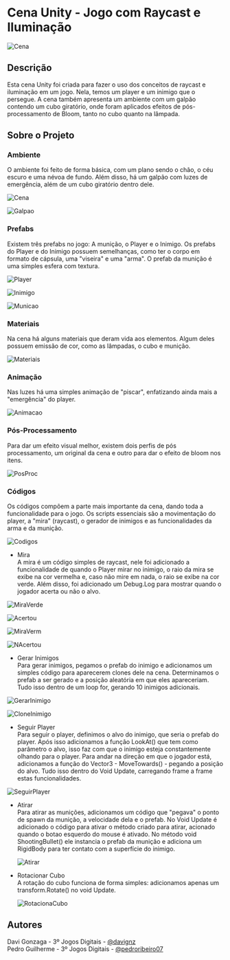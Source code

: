 # Cena Unity - Jogo com Raycast e Iluminação

![Cena](https://github.com/Davignz/Cena-Raycast/assets/72495823/eaa87bec-a7da-4cef-94fe-c240c6dc2668)

## Descrição

Esta cena Unity foi criada para fazer o uso dos conceitos de raycast e iluminação em um jogo. Nela, temos um player e um inimigo que o persegue. A cena também apresenta um ambiente com um galpão contendo um cubo giratório, onde foram aplicados efeitos de pós-processamento de Bloom, tanto no cubo quanto na lâmpada.

## Sobre o Projeto

### Ambiente

O ambiente foi feito de forma básica, com um plano sendo o chão, o céu escuro e uma névoa de fundo. Além disso, há um galpão com luzes de emergência, além de um cubo giratório dentro dele.

![Cena](https://github.com/Davignz/Cena-Raycast/assets/72495823/eaa87bec-a7da-4cef-94fe-c240c6dc2668)

![Galpao](https://github.com/Davignz/Cena-Raycast/assets/72495823/6779d96e-2f6c-485e-89bc-a85c860582fc)


### Prefabs

Existem três prefabs no jogo: A munição, o Player e o Inimigo. Os prefabs do Player e do Inimigo possuem semelhanças, como ter o corpo em formato de cápsula, uma "viseira" e uma "arma". O prefab da munição é uma simples esfera com textura.

![Player](https://github.com/Davignz/Cena-Raycast/assets/72495823/e454f302-c1f5-44da-848e-d9d536b279b9)

![Inimigo](https://github.com/Davignz/Cena-Raycast/assets/72495823/81e94909-de48-4b5d-9148-99291fda410c)

![Municao](https://github.com/Davignz/Cena-Raycast/assets/72495823/56713f56-3c1f-42e1-947d-2a090eac6720)

### Materiais

Na cena há alguns materiais que deram vida aos elementos. Algum deles possuem emissão de cor, como as lâmpadas, o cubo e munição.

![Materiais](https://github.com/Davignz/Cena-Raycast/assets/72495823/69949347-d9e2-4c9e-be10-743e540eb2e3)

### Animação

Nas luzes há uma simples animação de "piscar", enfatizando ainda mais a "emergência" do player.

![Animacao](https://github.com/Davignz/Cena-Raycast/assets/72495823/288388a7-bbe7-4908-81c0-28a5a6711cd5)



### Pós-Processamento

Para dar um efeito visual melhor, existem dois perfis de pós processamento, um original da cena e outro para dar o efeito de bloom nos itens.

![PosProc](https://github.com/Davignz/Cena-Raycast/assets/72495823/8b93958a-33b8-4340-a502-5ed6d7af5a94)

### Códigos

Os códigos compõem a parte mais importante da cena, dando toda a funcionalidade para o jogo. Os scripts essenciais são a movimentação do player, a "mira" (raycast), o gerador de inimigos e as funcionalidades da arma e da munição. 

![Codigos](https://github.com/Davignz/Cena-Raycast/assets/72495823/f58e94f8-3b48-4e09-89ca-a636816c226a)

* Mira <br>
 A mira é um código simples de raycast, nele foi adicionado a funcionalidade de quando o Player mirar no inimigo, o raio da mira se exibe na cor vermelha e, caso não mire em nada, o raio se exibe na cor verde. Além disso, foi adicionado um Debug.Log para mostrar quando o jogador acerta ou não o alvo.

![MiraVerde](https://github.com/Davignz/Cena-Raycast/assets/72495823/5ac34062-280a-4547-b047-d057781c7ab4)

![Acertou](https://github.com/Davignz/Cena-Raycast/assets/72495823/5b3d3738-0f30-4ae5-992a-f9d430b14b5e)

![MiraVerm](https://github.com/Davignz/Cena-Raycast/assets/72495823/88f8556a-4ddc-4ff7-8a1c-48db3b441e63)

![NAcertou](https://github.com/Davignz/Cena-Raycast/assets/72495823/a0b779ea-de16-4f1d-a129-0086ede46fe3)

* Gerar Inimigos <br>
  Para gerar inimigos, pegamos o prefab do inimigo e adicionamos um simples código para aparecerem clones dele na cena. Determinamos o prefab a ser gerado e a posição aleatória em que eles apareceriam. Tudo isso dentro de um loop for, gerando 10 inimigos adicionais.

![GerarInimigo](https://github.com/Davignz/Cena-Raycast/assets/72495823/65e6d210-a671-42fd-b7d7-deb9e758123f)

![CloneInimigo](https://github.com/Davignz/Cena-Raycast/assets/72495823/ca9b0467-abcd-497a-9e8e-36ba22b45411)

* Seguir Player <br>
Para seguir o player, definimos o alvo do inimigo, que seria o prefab do player. Após isso adicionamos a função LookAt() que tem como parâmetro o alvo, isso faz com que o inimigo esteja constantemente olhando para o player. Para andar na direção em que o jogador está, adicionamos a função do Vector3 - MoveTowards() - pegando a posição do alvo. Tudo isso dentro do Void Update, carregando frame a frame estas funcionalidades. 

![SeguirPlayer](https://github.com/Davignz/Cena-Raycast/assets/72495823/524d6a12-7eb9-41e8-862d-9f59de0ab4e7)

* Atirar <br>
  Para atirar as munições, adicionamos um código que "pegava" o ponto de spawn da munição, a velocidade dela e o prefab. No Void Update é adicionado o código para ativar o método criado para atirar, acionado quando o botao esquerdo do mouse é ativado. No método void ShootingBullet() ele instancia o prefab da munição e adiciona um RigidBody para ter contato com a superfície do inimigo. 
  
  ![Atirar](https://github.com/Davignz/Cena-Raycast/assets/72495823/164d9fc3-0325-46ad-a4db-45ef15f221d6)


* Rotacionar Cubo <br>
  A rotação do cubo funciona de forma simples: adicionamos apenas um transform.Rotate() no void Update.
  
  ![RotacionaCubo](https://github.com/Davignz/Cena-Raycast/assets/72495823/c493df79-b585-46b3-af7d-3c7fc032b17d)


## Autores

Davi Gonzaga - 3º Jogos Digitais - [@davignz](https://github.com/Davignz) </br>
Pedro Guilherme - 3º Jogos Digitais - [@pedroribeiro07](https://github.com/pedroribeiro07)
